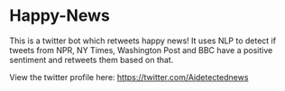 # Happy-News
This is a twitter bot which retweets happy news!
It uses NLP to detect if tweets from NPR, NY Times, Washington Post and BBC have a positive sentiment and retweets them based on that.

View the twitter profile here: https://twitter.com/Aidetectednews
